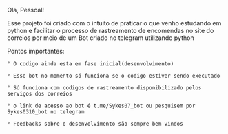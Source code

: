 Ola, Pessoal!

Esse projeto foi criado com o intuito de praticar o que venho estudando em python e facilitar o processo de rastreamento de encomendas no site do correios por meio de um Bot criado no telegram utilizando python

Pontos importantes:

    ° O codigo ainda esta em fase inicial(desenvolvimento)

    ° Esse bot no momento só funciona se o codigo estiver sendo executado

    ° Só funciona com codigos de rastreamento disponibilizado pelos serviços dos correios 
    
    ° o link de acesso ao bot é t.me/Sykes07_bot ou pesquisem por Sykes0310_bot no telegram

    ° Feedbacks sobre o desenvolvimento são sempre bem vindos






